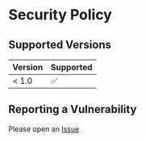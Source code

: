 # Security Policy

## Supported Versions

| Version | Supported          |
| ------- | ------------------ |
| < 1.0   | :white_check_mark: |

## Reporting a Vulnerability

Please open an [Issue](https://github.com/GalOrrery/interpolated-coordinates/issues)
